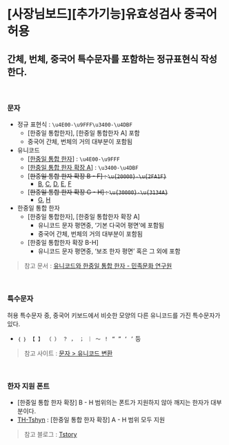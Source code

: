 # [사장님보드][추가기능]유효성검사 중국어 허용

## **간체, 번체, 중국어 특수문자를 포함하는 정규표현식 작성 한다.**

<br>

### **문자**

- 정규 표현식 : `\u4E00-\u9FFF\u3400-\u4DBF`
  - [한중일 통합한자], [한중일 통합한자 A] 포함
  - 중국어 간체, 번체의 거의 대부분이 포함됨
- 유니코드
  - [[한중일 통합 한자](https://ko.wikipedia.org/wiki/%ED%95%9C%EC%A4%91%EC%9D%BC_%ED%86%B5%ED%95%A9_%ED%95%9C%EC%9E%90)] : `\u4E00-\u9FFF`
  - [[한중일 통합 한자 확장 A](https://ko.wikipedia.org/wiki/%ED%95%9C%EC%A4%91%EC%9D%BC_%ED%86%B5%ED%95%A9_%ED%95%9C%EC%9E%90_%ED%99%95%EC%9E%A5_A)] : `\u3400-\u4DBF`
  - [~~한중일 통합 한자 확장 B - F] : `\u{20000}-\u{2FA1F}`~~
    - [B](https://ko.wikipedia.org/wiki/%ED%95%9C%EC%A4%91%EC%9D%BC_%ED%86%B5%ED%95%A9_%ED%95%9C%EC%9E%90_%ED%99%95%EC%9E%A5_B), [C](https://ko.wikipedia.org/wiki/%ED%95%9C%EC%A4%91%EC%9D%BC_%ED%86%B5%ED%95%A9_%ED%95%9C%EC%9E%90_%ED%99%95%EC%9E%A5_C), [D](https://ko.wikipedia.org/wiki/%ED%95%9C%EC%A4%91%EC%9D%BC_%ED%86%B5%ED%95%A9_%ED%95%9C%EC%9E%90_%ED%99%95%EC%9E%A5_D), [E](https://ko.wikipedia.org/wiki/%ED%95%9C%EC%A4%91%EC%9D%BC_%ED%86%B5%ED%95%A9_%ED%95%9C%EC%9E%90_%ED%99%95%EC%9E%A5_E), [F](https://ko.wikipedia.org/wiki/%ED%95%9C%EC%A4%91%EC%9D%BC_%ED%86%B5%ED%95%A9_%ED%95%9C%EC%9E%90_%ED%99%95%EC%9E%A5_F)
  - [~~한중일 통합 한자 확장 G - H] : `\u{30000}-\u{3134A}`~~
    - [G](https://ko.wikipedia.org/wiki/%ED%95%9C%EC%A4%91%EC%9D%BC_%ED%86%B5%ED%95%A9_%ED%95%9C%EC%9E%90_%ED%99%95%EC%9E%A5_G), [H](https://ko.wikipedia.org/wiki/%ED%95%9C%EC%A4%91%EC%9D%BC_%ED%86%B5%ED%95%A9_%ED%95%9C%EC%9E%90_%ED%99%95%EC%9E%A5_H)
- 한중일 통합 한자
  - [한중일 통합한자], [한중일 통합한자 확장 A]
    - 유니코드 문자 평면중, ‘기본 다국어 평면’에 포함됨
    - 중국어 간체, 번체의 거의 대부분이 포함됨
  - [한중일 통합한자 확장 B-H]
    - 유니코드 문자 평면중, ‘보조 한자 평면’ 혹은 그 외에 포함

> 참고 문서 : [유니코드와 한중일 통합 한자 - 민족문화 연구원](http://riksdb.korea.ac.kr/supercjk/imgClip/book_readme.pdf)

<br>

### **특수문자**

허용 특수문자 중, 중국어 키보드에서 비슷한 모양의 다른 유니코드를 가진 특수문자가 있다.<br>

- `｛ ｝ 【 】 （ ） ？ ， ； ｜ ～ ！ “ ” ‘ ’` 등

> 참고 사이트 : [문자 > 유니코드 변환](http://www.hipenpal.com/tool/characters-to-unicode-converter-in-korean.php)

<br>

### **한자 지원 폰트**

- [한중일 통합 한자 확장] B - H 범위의는 폰트가 지원하지 않아 깨지는 한자가 대부분이다.
- [TH-Tshyn](http://cheonhyeong.com/Simplified/download.html) : [한중일 통합 한자 확장] A - H 범위 모두 지원
    
> 참고 블로그 : [Tstory](https://k66google.tistory.com/680)